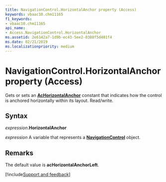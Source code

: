 ```yaml
---
title: NavigationControl.HorizontalAnchor property (Access)
keywords: vbaac10.chm11165
f1_keywords:
- vbaac10.chm11165
api_name:
- Access.NavigationControl.HorizontalAnchor
ms.assetid: 2e6142a7-1d9b-ec43-5ee2-0388f5d401f4
ms.date: 02/21/2019
ms.localizationpriority: medium
---
```



# NavigationControl.HorizontalAnchor property (Access)

Gets or sets an **[AcHorizontalAnchor](Access.AcHorizontalAnchor.md)** constant that indicates how the control is anchored horizontally within its layout. Read/write.


## Syntax

_expression_.**HorizontalAnchor**

_expression_ A variable that represents a **[NavigationControl](Access.NavigationControl.md)** object.


## Remarks

The default value is **acHorizontalAnchorLeft**.


[!include[Support and feedback](~/includes/feedback-boilerplate.md)]